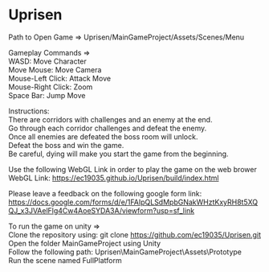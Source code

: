 # Uprisen

Path to Open Game => Uprisen/MainGameProject/Assets/Scenes/Menu

Gameplay Commands => <br />
WASD: Move Character <br />
Move Mouse: Move Camera <br />
Mouse-Left Click: Attack Move <br />
Mouse-Right Click: Zoom <br />
Space Bar: Jump Move <br />

Instructions: <br />
There are corridors with challenges and an enemy at the end. <br />
Go through each corridor challenges and defeat the enemy. <br />
Once all enemies are defeated the boss room will unlock. <br />
Defeat the boss and win the game. <br />
Be careful, dying will make you start the game from the beginning. <br />

Use the following WebGL Link in order to play the game on the web brower <br />
WebGL Link:  https://ec19035.github.io/Uprisen/build/index.html <br />

Please leave a feedback on the following google form link: <br />
https://docs.google.com/forms/d/e/1FAIpQLSdMpbGNakWHztKxyRH8t5XQQJ_x3JVAelFlg4Cw4AoeSYDA3A/viewform?usp=sf_link <br />

To run the game on unity => <br />
	Clone the repository using: 	git clone https://github.com/ec19035/Uprisen.git <br />
	Open the folder MainGameProject using Unity <br />
	Follow the following path:	Uprisen\MainGameProject\Assets\Prototype <br />
	Run the scene named FullPlatform <br />
